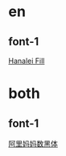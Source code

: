 # en
## font-1
[Hanalei Fill](https://www.googlefonts.cn/download?family=Hanalei%2520Fill)

# both
## font-1
[阿里妈妈数黑体](https://www.iconfont.cn/fonts/detail?spm=a313x.7781069.1998910419.d9df05512&cnid=a9fXc2HD9n7s)
